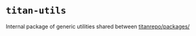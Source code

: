 # `titan-utils`

Internal package of generic utilities shared between [titanrepo/packages/](https://github.com/khulnasoft/titanrepo/tree/main/packages)
